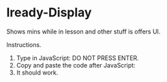 # Iready-Display
Shows mins while in lesson and other stuff is offers UI.

Instructions.
1. Type in JavaScript: DO NOT PRESS ENTER.
2. Copy and paste the code after JavaScript:
3. It should work.
